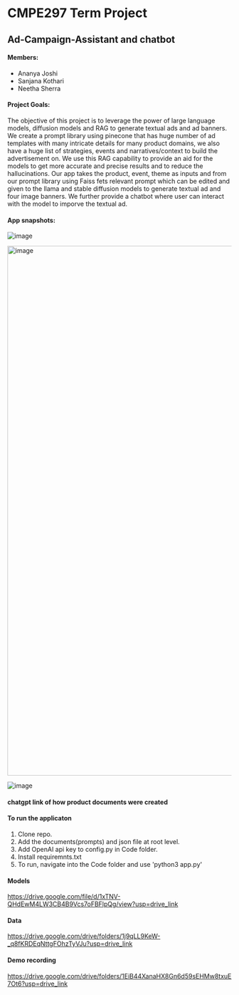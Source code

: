 # CMPE297 Term Project 
## Ad-Campaign-Assistant and chatbot

#### Members:
* Ananya Joshi
* Sanjana Kothari
* Neetha Sherra


#### Project Goals:
The objective of this project is to leverage the power of large language models, diffusion models and RAG to generate textual ads and ad banners. We create a prompt library using pinecone that has huge number of ad templates with many intricate details for many product domains, we also have a huge list of strategies, events and narratives/context to build the advertisement on. We use this RAG capability to provide an aid for the models to get more accurate and precise results and to reduce the hallucinations. Our app takes the product, event, theme as inputs and from our prompt library using Faiss fets relevant prompt which can be edited and given to the llama and stable diffusion models to generate textual ad and four image banners. We further provide a chatbot where user can interact with the model to imporve the textual ad.

#### App snapshots:

![image](https://github.com/Ananya-AJ/Ad-Campaign-Assistant/assets/111623197/93288001-9cb0-41d4-b7ac-ee759b752898)



<img width="1190" alt="image" src="https://github.com/Ananya-AJ/Ad-Campaign-Assistant/assets/111623197/a652fe14-23e7-40c5-85fb-31c31ea193c6">


![image](https://github.com/Ananya-AJ/Ad-Campaign-Assistant/assets/111623197/d037c1a8-a250-4c17-8ab8-3e7ac6763891)

#### chatgpt link of how product documents were created



#### To run the applicaton
1. Clone repo.
2. Add the documents(prompts) and json file at root level.
3. Add OpenAI api key to config.py in Code folder.
4. Install requiremnts.txt
5. To run, navigate into the Code folder and use 'python3 app.py'

#### Models
https://drive.google.com/file/d/1xTNV-QHdEwM4LW3CB4B9Vcs7oFBFlpQg/view?usp=drive_link

#### Data
https://drive.google.com/drive/folders/1j9qLL9KeW-_q8fKRDEqNttgFOhzTyVJu?usp=drive_link

#### Demo recording
https://drive.google.com/drive/folders/1EiB44XanaHX8Gn6d59sEHMw8txuE7Ot6?usp=drive_link

